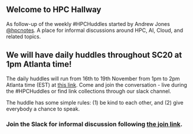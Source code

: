 ## Welcome to HPC Hallway

As follow-up of the weekly #HPCHuddles started by Andrew Jones [@hpcnotes](https://twitter.com/hpcnotes).
A place for informal discussions around HPC, AI, Cloud, and related topics.

## We will have daily huddles throughout SC20 at 1pm Atlanta time!

The daily huddles will run from 16th to 19th November from 1pm to 2pm Atlanta time (EST) at [this link](https://aka.ms/hpc_hallway).
Come and join the conversation - live during the #HPCHuddles or find link collections through our slack channel.

The huddle has some simple rules: (1) be kind to each other, and (2) give everybody a chance to speak.

### Join the Slack for informal discussion following [the join link](http://tiny.cc/join-hpc-huddle-slack).
